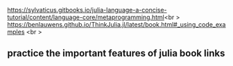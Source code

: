 https://sylvaticus.gitbooks.io/julia-language-a-concise-tutorial/content/language-core/metaprogramming.html<br \>
https://benlauwens.github.io/ThinkJulia.jl/latest/book.html#_using_code_examples <br \>
## practice the important features of julia  book links
